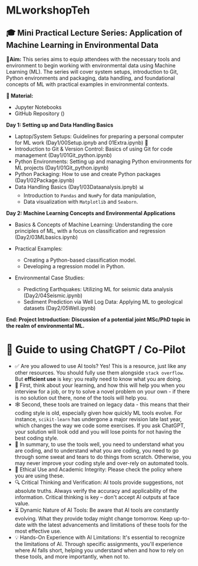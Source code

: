 # MLworkshopTeh
## 🎓 Mini Practical Lecture Series: Application of Machine Learning in Environmental Data
 
📝**Aim:** This series aims to equip attendees with the necessary tools and environment to begin working with environmental data using Machine Learning (ML). The series will cover system setups, introduction to Git, Python environments and packaging, data handling, and foundational concepts of ML with practical examples in environmental contexts.
 
**🏫 Material:** 
- Jupyter Notebooks
-  GitHub Repository ()
 
**Day 1: Setting up and Data Handling Basics**
- Laptop/System Setups: Guidelines for preparing a personal computer for ML work (Day1/00Setup.ipnyb and 01Extra.ipynb) 🔗
- Introduction to Git & Version Control: Basics of using Git for code management (Day1/01Git_python.ipynb)
- Python Environments: Setting up and managing Python environments for ML projects (Day1/01Git_python.ipynb)
- Python Packaging: How to use and create Python packages (Day1/02Package.ipynb)
- Data Handling Basics (Day1/03Dataanalysis.ipnyb) 📊
   - Introduction to ``Pandas`` and ``NumPy`` for data manipulation,
   - Data visualization with ``Matplotlib`` and ``Seaborn``.
 
     
**Day 2: Machine Learning Concepts and Environmental Applications**
 
- Basics & Concepts of Machine Learning: Understanding the core principles of ML, with a focus on classification and regression (Day2/03MLbasics.ipynb)
- Practical Examples:
   - Creating a Python-based classification model.
   - Developing a regression model in Python.
 
- Environmental Case Studies:
  - Predicting Earthquakes: Utilizing ML for seismic data analysis (Day2/04Seismic.ipynb)
  - Sediment Prediction via Well Log Data: Applying ML to geological datasets (Day2/05Well.ipynb)
 
**End: Project Introduction: Discussion of a potential joint MSc/PhD topic in the realm of environmental ML.**
 
# 🤖 Guide to using ChatGPT / Co-Pilot
 
* ✅ Αre you allowed to use AI tools? Yes! This is a resource, just like any other resources. You should fully use them alongside `stack overflow`. But **efficient use** is key: you really need to know what you are doing.
* 🐣 First, think about your learning, and how this will help you when you interview for a job, or try to solve a novel problem on your own - if there is no solution out there, none of the tools will help you.
* 🕸️ Second, these tools are trained on legacy data - this means that their coding style is old, especially given how quickly ML tools evolve. For instance, `scikit-learn` has undergone a major revision late last year, which changes the way we code some exercises. If you ask ChatGPT, your solution will look odd and you will lose points for not having the best coding style.
* 🧗 In summary, to use the tools well, you need to understand what you are coding, and to understand what you are coding, you need to go through some sweat and tears to do things from scratch. Otherwise, you may never improve your coding style and over-rely on automated tools.
* 🤔 Ethical Use and Academic Integrity: Please check the policy where you are using these.
* 🔍 Critical Thinking and Verification: AI tools provide suggestions, not absolute truths. Always verify the accuracy and applicability of the information. Critical thinking is key – don't accept AI outputs at face value.
* ⏳ Dynamic Nature of AI Tools: Be aware that AI tools are constantly evolving. What they provide today might change tomorrow. Keep up-to-date with the latest advancements and limitations of these tools for the most effective use.
* 💡 Hands-On Experience with AI Limitations: It's essential to recognize the limitations of AI. Through specific assignments, you'll experience where AI falls short, helping you understand when and how to rely on these tools, and more importantly, when not to.
